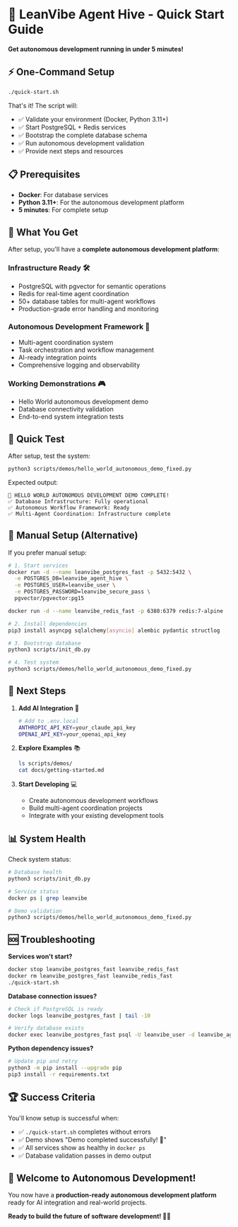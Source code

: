 # 🚀 LeanVibe Agent Hive - Quick Start Guide

**Get autonomous development running in under 5 minutes!**

## ⚡ One-Command Setup

```bash
./quick-start.sh
```

That's it! The script will:
- ✅ Validate your environment (Docker, Python 3.11+)
- ✅ Start PostgreSQL + Redis services  
- ✅ Bootstrap the complete database schema
- ✅ Run autonomous development validation
- ✅ Provide next steps and resources

## 📋 Prerequisites

- **Docker**: For database services
- **Python 3.11+**: For the autonomous development platform
- **5 minutes**: For complete setup

## 🎯 What You Get

After setup, you'll have a **complete autonomous development platform**:

### **Infrastructure Ready** 🛠️
- PostgreSQL with pgvector for semantic operations
- Redis for real-time agent coordination  
- 50+ database tables for multi-agent workflows
- Production-grade error handling and monitoring

### **Autonomous Development Framework** 🤖
- Multi-agent coordination system
- Task orchestration and workflow management
- AI-ready integration points
- Comprehensive logging and observability

### **Working Demonstrations** 🎮
- Hello World autonomous development demo
- Database connectivity validation
- End-to-end system integration tests

## 🚀 Quick Test

After setup, test the system:

```bash
python3 scripts/demos/hello_world_autonomous_demo_fixed.py
```

Expected output:
```
🎉 HELLO WORLD AUTONOMOUS DEVELOPMENT DEMO COMPLETE!
✅ Database Infrastructure: Fully operational
✅ Autonomous Workflow Framework: Ready
✅ Multi-Agent Coordination: Infrastructure complete
```

## 🔧 Manual Setup (Alternative)

If you prefer manual setup:

```bash
# 1. Start services
docker run -d --name leanvibe_postgres_fast -p 5432:5432 \
  -e POSTGRES_DB=leanvibe_agent_hive \
  -e POSTGRES_USER=leanvibe_user \
  -e POSTGRES_PASSWORD=leanvibe_secure_pass \
  pgvector/pgvector:pg15

docker run -d --name leanvibe_redis_fast -p 6380:6379 redis:7-alpine

# 2. Install dependencies
pip3 install asyncpg sqlalchemy[asyncio] alembic pydantic structlog

# 3. Bootstrap database
python3 scripts/init_db.py

# 4. Test system
python3 scripts/demos/hello_world_autonomous_demo_fixed.py
```

## 🎯 Next Steps

1. **Add AI Integration** 📡
   ```bash
   # Add to .env.local
   ANTHROPIC_API_KEY=your_claude_api_key
   OPENAI_API_KEY=your_openai_api_key
   ```

2. **Explore Examples** 📚
   ```bash
   ls scripts/demos/
   cat docs/getting-started.md
   ```

3. **Start Developing** 💻
   - Create autonomous development workflows
   - Build multi-agent coordination projects
   - Integrate with your existing development tools

## 📊 System Health

Check system status:

```bash
# Database health
python3 scripts/init_db.py

# Service status  
docker ps | grep leanvibe

# Demo validation
python3 scripts/demos/hello_world_autonomous_demo_fixed.py
```

## 🆘 Troubleshooting

**Services won't start?**
```bash
docker stop leanvibe_postgres_fast leanvibe_redis_fast
docker rm leanvibe_postgres_fast leanvibe_redis_fast
./quick-start.sh
```

**Database connection issues?**
```bash
# Check if PostgreSQL is ready
docker logs leanvibe_postgres_fast | tail -10

# Verify database exists
docker exec leanvibe_postgres_fast psql -U leanvibe_user -d leanvibe_agent_hive -c "SELECT 1;"
```

**Python dependency issues?**
```bash
# Update pip and retry
python3 -m pip install --upgrade pip
pip3 install -r requirements.txt
```

## 🏆 Success Criteria

You'll know setup is successful when:
- ✅ `./quick-start.sh` completes without errors
- ✅ Demo shows "Demo completed successfully! 🎉"
- ✅ All services show as healthy in `docker ps`
- ✅ Database validation passes in demo output

## 🎉 Welcome to Autonomous Development!

You now have a **production-ready autonomous development platform** ready for AI integration and real-world projects.

**Ready to build the future of software development! 🤖✨**